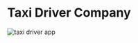 
# Taxi Driver Company 


![taxi driver app](https://github.com/waelhassine/DriverUP-Company/blob/main/public/image-taxi-app.png)









